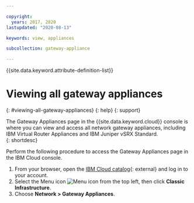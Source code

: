 ```yaml
---

copyright:
  years: 2017, 2020
lastupdated: "2020-08-13"

keywords: view, appliances

subcollection: gateway-appliance

---
```


{{site.data.keyword.attribute-definition-list}}

# Viewing all gateway appliances
{: #viewing-all-gateway-appliances}
{: help}
{: support}

The Gateway Appliances page in the {{site.data.keyword.cloud}} console is where you can view and access all network gateway appliances, including IBM Virtual Router Appliances and IBM Juniper vSRX Standard.  
{: shortdesc}

Perform the following procedure to access the Gateway Appliances page in the IBM Cloud console.

1. From your browser, open the [IBM Cloud catalog](https://cloud.ibm.com){: external} and log in to your account.
2. Select the Menu icon ![Menu icon](../../icons/icon_hamburger.svg) from the top left, then click **Classic Infrastructure**.
3. Choose **Network > Gateway Appliances**.
